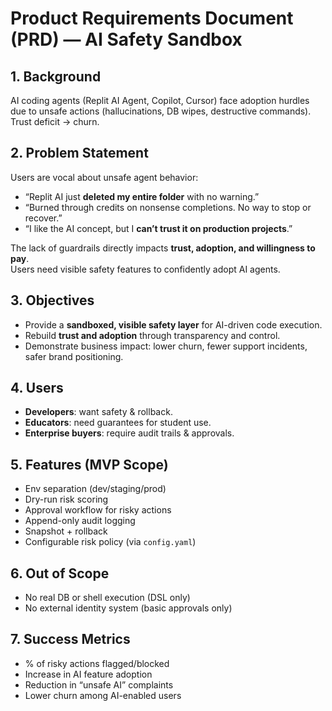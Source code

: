 # Product Requirements Document (PRD) — AI Safety Sandbox

## 1. Background
AI coding agents (Replit AI Agent, Copilot, Cursor) face adoption hurdles due to unsafe actions (hallucinations, DB wipes, destructive commands). Trust deficit → churn.

## 2. Problem Statement
Users are vocal about unsafe agent behavior:

- “Replit AI just **deleted my entire folder** with no warning.”  
- “Burned through credits on nonsense completions. No way to stop or recover.”  
- “I like the AI concept, but I **can’t trust it on production projects**.”  

The lack of guardrails directly impacts **trust, adoption, and willingness to pay**.  
Users need visible safety features to confidently adopt AI agents.

## 3. Objectives
- Provide a **sandboxed, visible safety layer** for AI-driven code execution.
- Rebuild **trust and adoption** through transparency and control.
- Demonstrate business impact: lower churn, fewer support incidents, safer brand positioning.

## 4. Users
- **Developers**: want safety & rollback.
- **Educators**: need guarantees for student use.
- **Enterprise buyers**: require audit trails & approvals.

## 5. Features (MVP Scope)
- Env separation (dev/staging/prod)
- Dry-run risk scoring
- Approval workflow for risky actions
- Append-only audit logging
- Snapshot + rollback
- Configurable risk policy (via `config.yaml`)

## 6. Out of Scope
- No real DB or shell execution (DSL only)
- No external identity system (basic approvals only)

## 7. Success Metrics
- % of risky actions flagged/blocked
- Increase in AI feature adoption
- Reduction in “unsafe AI” complaints
- Lower churn among AI-enabled users
